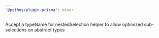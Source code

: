```yaml
---
'@pothos/plugin-prisma': minor
---
```


Accept a typeName for nestedSelection helper to allow optimized sub-selections on abstract types
